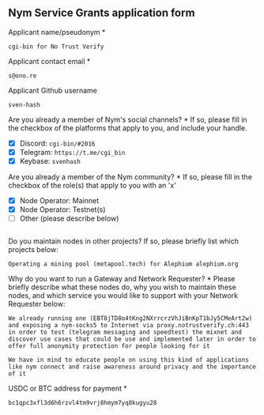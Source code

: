 Nym Service Grants application form 
------------------------------------

Applicant name/pseudonym *
```
cgi-bin for No Trust Verify
```

Applicant contact email *
```
s@ono.re
```

Applicant Github username
```
sven-hash
```

Are you already a member of Nym's social channels? * 
If so, please fill in the checkbox of the platforms that apply to you, and include your handle. 
- [x] Discord: `cgi-bin/#2016`
- [x] Telegram: `https://t.me/cgi_bin`
- [x] Keybase: `svenhash`

Are you already a member of the Nym community? * 
If so, please fill in the checkbox of the role(s) that apply to you with an 'x' 
- [x] Node Operator: Mainnet 
- [x] Node Operator: Testnet(s)
- [ ] Other (please describe below)
```
```

Do you maintain nodes in other projects? 
If so, please briefly list which projects below: 
```
Operating a mining pool (metapool.tech) for Alephium alephium.org
```

Why do you want to run a Gateway and Network Requester? * 
Please briefly describe what these nodes do, why you wish to maintain these nodes, and which service you would like to support with your Network Requester below: 
```
We already running one (EBT8jTD8o4tKng2NXrrcrzVhJiBnKpT1bJy5CMeArt2w) and exposing a nym-socks5 to Internet via proxy.notrustverify.ch:443 in order to test (telegram messaging and speedtest) the mixnet and discover use cases that could be use and implemented later in order to offer full anonymity protection for people looking for it

We have in mind to educate people on using this kind of applications like nym connect and raise awareness around privacy and the importance of it
```

USDC or BTC address for payment * 
```
bc1qpc3xfl3d6h6rzvl4tm9vrj8hmym7yq8kugyu28
```
